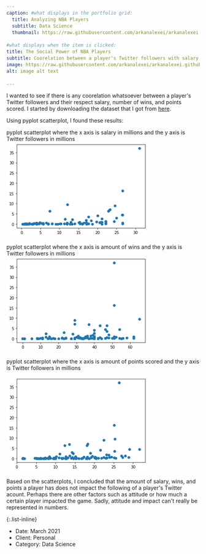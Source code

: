 ```yaml
---
caption: #what displays in the portfolio grid:
  title: Analyzing NBA Players
  subtitle: Data Science
  thumbnail: https://raw.githubusercontent.com/arkanalexei/arkanalexei.github.io/main/assets/img/portfolio/NBA.jpg
  
#what displays when the item is clicked:
title: The Social Power of NBA Players
subtitle: Coorelation between a player's Twitter followers with salary, number of wins, and points scored.
image: https://raw.githubusercontent.com/arkanalexei/arkanalexei.github.io/main/assets/img/portfolio/NBA.jpg #main image, can be a link or a file in assets/img/portfolio
alt: image alt text

---
```

I wanted to see if there is any coorelation whatsoever between a player's Twitter followers and their respect salary, number of wins, and points scored. I started by downloading the dataset that I got from [here](https://www.kaggle.com/noahgift/social-power-nba).

Using pyplot scatterplot, I found these results:

pyplot scatterplot where the x axis is salary in millions and the y axis is Twitter followers in millions
![Salary and Twitter followers](https://raw.githubusercontent.com/arkanalexei/arkanalexei.github.io/main/assets/img/portfolio/salary%20and%20twitter.png)

pyplot scatterplot where the x axis is amount of wins and the y axis is Twitter followers in millions
![Wins and Twitter followers](https://raw.githubusercontent.com/arkanalexei/arkanalexei.github.io/main/assets/img/portfolio/salary%20and%20wins.png)

pyplot scatterplot where the x axis is amount of points scored and the y axis is Twitter followers in millions

![Points and Twitter followers](https://raw.githubusercontent.com/arkanalexei/arkanalexei.github.io/main/assets/img/portfolio/salary%20and%20pts.png)

Based on the scatterplots, I concluded that the amount of salary, wins, and points a player has does not impact the following of a player's Twitter acount. Perhaps there are other factors such as attitude or how much a certain player impacted the game. Sadly, attitude and impact can't really be represented in numbers.


{:.list-inline} 
- Date: March 2021
- Client: Personal
- Category: Data Science

